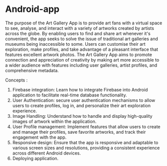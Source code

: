# Android-app
The purpose of the Art Gallery App is to provide art fans with a virtual space to see, analyse, and interact with a variety of artworks created by artists across the globe. By enabling users to find and share art whenever it's convenient, the app seeks to solve the issue of traditional art galleries and museums being inaccessible to some. Users can customise their art exploration, make profiles, and take advantage of a pleasant interface that features excellent artwork photos. The Art Gallery App aims to promote connection and appreciation of creativity by making art more accessible to a wider audience with features including user galleries, artist profiles, and comprehensive metadata.

Concepts :
1.	Firebase integration: Learn how to integrate Firebase into Android application to facilitate real-time database functionality.
2.	User Authentication: secure user authentication mechanisms to allow users to create profiles, log in, and personalize their art exploration experience.
3.	Image Handling: Understand how to handle and display high-quality images of artwork within the application.
4.	User Profile management: Implement features that allow users to create and manage their profiles, save favorite artworks, and track their engagement with the app.
5.	Responsive design: Ensure that the app is responsive and adaptable to various screen sizes and resolutions, providing a consistent experience across different Android devices.
6.	Deploying application.
